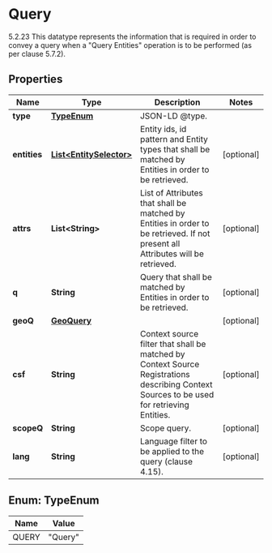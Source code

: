

# Query

5.2.23 This datatype represents the information that is required in order to convey a query when a \"Query Entities\" operation is to be performed (as per clause 5.7.2). 

## Properties

| Name | Type | Description | Notes |
|------------ | ------------- | ------------- | -------------|
|**type** | [**TypeEnum**](#TypeEnum) | JSON-LD @type.  |  |
|**entities** | [**List&lt;EntitySelector&gt;**](EntitySelector.md) | Entity ids, id pattern and Entity types that shall be matched by Entities in order to be retrieved.  |  [optional] |
|**attrs** | **List&lt;String&gt;** | List of Attributes that shall be matched by Entities in order to be retrieved. If not present all Attributes will be retrieved.  |  [optional] |
|**q** | **String** | Query that shall be matched by Entities in order to be retrieved.  |  [optional] |
|**geoQ** | [**GeoQuery**](GeoQuery.md) |  |  [optional] |
|**csf** | **String** | Context source filter that shall be matched by Context Source Registrations describing Context Sources to be used for retrieving Entities.  |  [optional] |
|**scopeQ** | **String** | Scope query. |  [optional] |
|**lang** | **String** | Language filter to be applied to the query (clause 4.15). |  [optional] |



## Enum: TypeEnum

| Name | Value |
|---- | -----|
| QUERY | &quot;Query&quot; |



